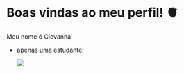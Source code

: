 # Boas vindas ao meu perfil! 🫀

Meu nome é Giovanna!

- apenas uma estudante!

  ![](https://media1.tenor.com/m/HnWVCUufc8AAAAAC/city-lights-clouds.gif)

